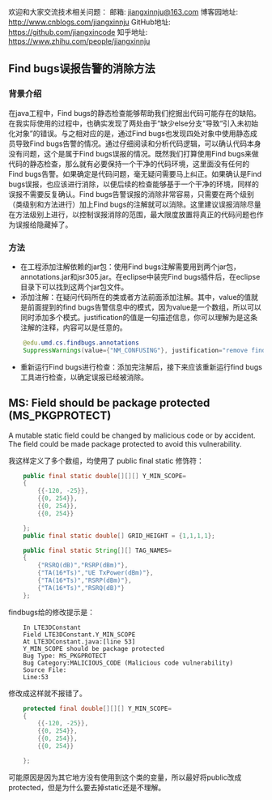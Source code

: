 欢迎和大家交流技术相关问题：
邮箱: jiangxinnju@163.com
博客园地址: http://www.cnblogs.com/jiangxinnju
GitHub地址: https://github.com/jiangxincode
知乎地址: https://www.zhihu.com/people/jiangxinnju


## Find bugs误报告警的消除方法

### 背景介绍

在java工程中，Find bugs的静态检查能够帮助我们挖掘出代码可能存在的缺陷。在我实际使用的过程中，也确实发现了两处由于“缺少else分支”导致“引入未初始化对象”的错误。与之相对应的是，通过Find bugs也发现四处对象中使用静态成员导致Find bugs告警的情况。通过仔细阅读和分析代码逻辑，可以确认代码本身没有问题，这个是属于Find bugs误报的情况。既然我们打算使用Find bugs来做代码的静态检查，那么就有必要保持一个干净的代码环境，这里面没有任何的Find bugs告警。如果确定是代码问题，毫无疑问需要马上纠正。如果确认是Find bugs误报，也应该进行消除，以便后续的检查能够基于一个干净的环境，同样的误报不需要反复确认。Find bugs告警误报的消除非常容易，只需要在两个级别（类级别和方法进行）加上Find bugs的注解就可以消除。这里建议误报消除尽量在方法级别上进行，以控制误报消除的范围，最大限度放置将真正的代码问题也作为误报给隐藏掉了。

### 方法

* 在工程添加注解依赖的jar包：使用Find bugs注解需要用到两个jar包，annotations.jar和jsr305.jar。在eclipse中装完Find bugs插件后，在eclipse目录下可以找到这两个jar包文件。
* 添加注解：在疑问代码所在的类或者方法前面添加注解。其中，value的值就是前面提到的find bugs告警信息中的模式，因为value是一个数组，所以可以同时添加多个模式。justification的值是一句描述信息，你可以理解为是这条注解的注释，内容可以是任意的。

```java
	@edu.umd.cs.findbugs.annotations
	SuppressWarnings(value={"NM_CONFUSING"}, justification="remove findbugs")
```


* 重新运行Find bugs进行检查：添加完注解后，接下来应该重新运行find bugs工具进行检查，以确定误报已经被消除。

## MS: Field should be package protected (MS_PKGPROTECT)

A mutable static field could be changed by malicious code or by accident. The field could be made package protected to avoid this vulnerability.

我这样定义了多个数组，均使用了 public final static 修饰符：

```java
	public final static double[][][] Y_MIN_SCOPE=
	{
		{{-120, -25}},
		{{0, 254}},
		{{0, 254}},
		{{0, 254}}

	};
    public final static double[] GRID_HEIGHT = {1,1,1,1};

 	public final static String[][] TAG_NAMES=
	{
		{"RSRQ(dB)","RSRP(dBm)"},
		{"TA(16*Ts)","UE TxPower(dBm)"},
		{"TA(16*Ts)","RSRP(dBm)"},
		{"TA(16*Ts)","RSRQ(dB)"}
	};
```

findbugs给的修改提示是：

```
	In LTE3DConstant
	Field LTE3DConstant.Y_MIN_SCOPE
	At LTE3DConstant.java:[line 53]
	Y_MIN_SCOPE should be package protected
	Bug Type: MS_PKGPROTECT
	Bug Category:MALICIOUS_CODE (Malicious code vulnerability)
	Source File:
	Line:53
```

修改成这样就不报错了。

```java
	protected final double[][][] Y_MIN_SCOPE=
	{
		{{-120, -25}},
		{{0, 254}},
		{{0, 254}},
		{{0, 254}}

	};
```

可能原因是因为其它地方没有使用到这个类的变量，所以最好将public改成protected，但是为什么要去掉static还是不理解。